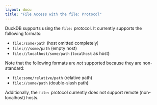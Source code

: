 ```yaml
---
layout: docu
title: "File Access with the file: Protocol"
---
```


DuckDB supports using the `file:` protocol. It currently supports the following formats:

* `file:/some/path` (host omitted completely)
* `file:///some/path` (empty host)
* `file://localhost/some/path` (`localhost` as host)

Note that the following formats are *not* supported because they are non-standard:

* `file:some/relative/path` (relative path)
* `file://some/path` (double-slash path)

Additionally, the `file:` protocol currently does not support remote (non-localhost) hosts.
